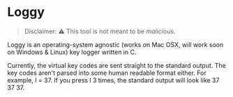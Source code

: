 # Loggy 
>Disclaimer: :warning: This tool is not meant to be *malicious*.

Loggy is an operating-system agnostic (works on Mac OSX, will work soon on Windows & Linux) key logger written in C.

Currently, the virtual key codes are sent straight to the standard output. The key codes aren't parsed into some human readable format either. For example, l = 37. If you press l 3 times, the standard output will look like 37 37 37.